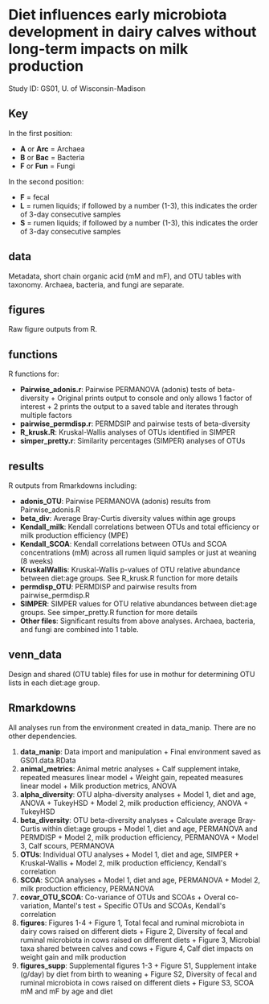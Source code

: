 # Diet influences early microbiota development in dairy calves without long-term impacts on milk production
Study ID: GS01, U. of Wisconsin-Madison

## Key

In the first position:

* **A** or **Arc** = Archaea
* **B** or **Bac** = Bacteria
* **F** or **Fun** = Fungi

In the second position:
* **F** = fecal
* **L** = rumen liquids; if followed by a number (1-3), this indicates the order of 3-day consecutive samples
* **S** = rumen liquids; if followed by a number (1-3), this indicates the order of 3-day consecutive samples

## data
Metadata, short chain organic acid (mM and mF), and OTU tables with taxonomy. Archaea, bacteria, and fungi are separate.

## figures
Raw figure outputs from R.

## functions
R functions for:

* **Pairwise_adonis.r**: Pairwise PERMANOVA (adonis) tests of beta-diversity
		+ Original prints output to console and only allows 1 factor of interest
		+ 2 prints the output to a saved table and iterates through multiple factors
* **pairwise_permdisp.r**: PERMDSIP and pairwise tests of beta-diversity
* **R_krusk.R**: Kruskal-Wallis analyses of OTUs identified in SIMPER
* **simper_pretty.r**: Similarity percentages (SIMPER) analyses of OTUs

## results
R outputs from Rmarkdowns including:

* **adonis_OTU**: Pairwise PERMANOVA (adonis) results from Pairwise_adonis.R
* **beta_div**: Average Bray-Curtis diversity values within age groups
* **Kendall_milk**: Kendall correlations between OTUs and total efficiency or milk production efficiency (MPE)
* **Kendall_SCOA**: Kendall correlations between OTUs and SCOA concentrations (mM) across all rumen liquid samples or just at weaning (8 weeks)
* **KruskalWallis**: Kruskal-Wallis p-values of OTU relative abundance between diet:age groups. See R_krusk.R function for more details
* **permdisp_OTU**: PERMDISP and pairwise results from pairwise_permdisp.R
* **SIMPER**: SIMPER values for OTU relative abundances between diet:age groups. See simper_pretty.R function for more details
* **Other files**: Significant results from above analyses. Archaea, bacteria, and fungi are combined into 1 table.

## venn_data
Design and shared (OTU table) files for use in mothur for determining OTU lists in each diet:age group.

## Rmarkdowns
All analyses run from the environment created in data_manip. There are no other dependencies.

1. **data_manip**:  Data import and manipulation
		+ Final environment saved as GS01.data.RData
2. **animal_metrics**:  Animal metric analyses
		+ Calf supplement intake, repeated measures linear model
		+ Weight gain, repeated measures linear model
		+ Milk production metrics, ANOVA
3. **alpha_diversity**:  OTU alpha-diversity analyses
		+ Model 1, diet and age, ANOVA + TukeyHSD
		+ Model 2, milk production efficiency, ANOVA + TukeyHSD
4. **beta_diversity**:  OTU beta-diversity analyses
		+ Calculate average Bray-Curtis within diet:age groups
		+ Model 1, diet and age, PERMANOVA and PERMDISP
		+ Model 2, milk production efficiency, PERMANOVA
		+ Model 3, Calf scours, PERMANOVA
5. **OTUs**:  Individual OTU analyses
		+ Model 1, diet and age, SIMPER + Kruskal-Wallis
		+ Model 2, milk production efficiency, Kendall's correlation
6. **SCOA**:  SCOA analyses
		+ Model 1, diet and age, PERMANOVA
		+ Model 2, milk production efficiency, PERMANOVA
7. **covar_OTU_SCOA**:  Co-variance of OTUs and SCOAs
		+ Overal co-variation, Mantel's test
		+ Specific OTUs and SCOAs, Kendall's correlation
8. **figures**:  Figures 1-4
		+ Figure 1, Total fecal and ruminal microbiota in dairy cows raised on different diets
		+ Figure 2, Diversity of fecal and ruminal microbiota in cows raised on different diets
		+ Figure 3, Microbial taxa shared between calves and cows
		+ Figure 4, Calf diet impacts on weight gain and milk production
9. **figures_supp**:  Supplemental figures 1-3
		+ Figure S1, Supplement intake (g/day) by diet from birth to weaning
		+ Figure S2, Diversity of fecal and ruminal microbiota in cows raised on different diets
		+ Figure S3, SCOA mM and mF by age and diet